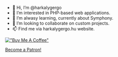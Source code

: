 - 👋 Hi, I’m @harkalygergo
- 👀 I’m interested in PHP-based web applications.
- 🌱 I’m alwasy learning, currently about Symphony. 
- 💞️ I’m looking to collaborate on custom projects.
- 📫 Find me via harkalygergo.hu website.

[!["Buy Me A Coffee"](https://www.buymeacoffee.com/assets/img/custom_images/orange_img.png)](https://www.buymeacoffee.com/harkalygergo)

<a href="https://www.patreon.com/bePatron?u=29315231" data-patreon-widget-type="become-patron-button">Become a Patron!</a><script async src="https://c6.patreon.com/becomePatronButton.bundle.js"></script>

<!---
harkalygergo/harkalygergo is a ✨ special ✨ repository because its `README.md` (this file) appears on your GitHub profile.
You can click the Preview link to take a look at your changes.
--->
